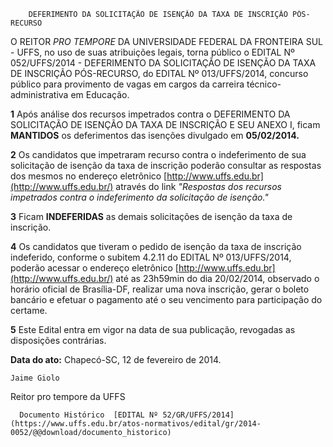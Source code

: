         DEFERIMENTO DA SOLICITAÇÃO DE ISENÇÃO DA TAXA DE INSCRIÇÃO PÓS-RECURSO  

O REITOR *PRO TEMPORE* DA UNIVERSIDADE FEDERAL DA FRONTEIRA SUL - UFFS, no uso de suas atribuições legais, torna público o EDITAL Nº 052/UFFS/2014 - DEFERIMENTO DA SOLICITAÇÃO DE ISENÇÃO DA TAXA DE INSCRIÇÃO PÓS-RECURSO, do EDITAL Nº 013/UFFS/2014, concurso público para provimento de vagas em cargos da carreira técnico-administrativa em Educação.

 **1** Após análise dos recursos impetrados contra o DEFERIMENTO DA SOLICITAÇÃO DE ISENÇÃO DA TAXA DE INSCRIÇÃO E SEU ANEXO I, ficam **MANTIDOS** os deferimentos das isenções divulgado em **05/02/2014.**

 **2** Os candidatos que impetraram recurso contra o indeferimento de sua solicitação de isenção da taxa de inscrição poderão consultar as respostas dos mesmos no endereço eletrônico [http://www.uffs.edu.br](http://www.uffs.edu.br/) através do link *"Respostas dos recursos impetrados contra o indeferimento da solicitação de isenção."*

 **3** Ficam **INDEFERIDAS** as demais solicitações de isenção da taxa de inscrição.

 **4** Os candidatos que tiveram o pedido de isenção da taxa de inscrição indeferido, conforme o subitem 4.2.11 do EDITAL Nº 013/UFFS/2014, poderão acessar o endereço eletrônico [http://www.uffs.edu.br](http://www.uffs.edu.br/) até as 23h59min do dia 20/02/2014, observado o horário oficial de Brasília-DF, realizar uma nova inscrição, gerar o boleto bancário e efetuar o pagamento até o seu vencimento para participação do certame.

 **5** Este Edital entra em vigor na data de sua publicação, revogadas as disposições contrárias.

  

   **Data do ato:** Chapecó-SC, 12 de fevereiro de 2014.   
 

    Jaime Giolo   
 Reitor pro tempore da UFFS 

      Documento Histórico  [EDITAL Nº 52/GR/UFFS/2014](https://www.uffs.edu.br/atos-normativos/edital/gr/2014-0052/@@download/documento_historico)     
      